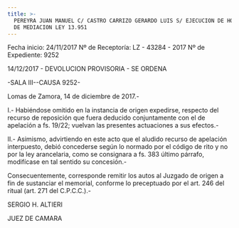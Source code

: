 ```yaml
---
title: >-
  PEREYRA JUAN MANUEL C/ CASTRO CARRIZO GERARDO LUIS S/ EJECUCION DE HONORARIOS
  DE MEDIACION LEY 13.951
---
```

Fecha inicio:  24/11/2017	Nº de Receptoría:  LZ - 43284 - 2017	Nº de Expediente:  9252

14/12/2017 - DEVOLUCION PROVISORIA - SE ORDENA

\-SALA III--CAUSA 9252-

Lomas de Zamora, 14 de diciembre de 2017.-

I.- Habiéndose omitido en la instancia de origen expedirse, respecto del recurso de reposición que fuera deducido conjuntamente con el de apelación a fs. 19/22; vuelvan las presentes actuaciones a sus efectos.-

II.- Asimismo, advirtiendo en este acto que el aludido recurso de apelación interpuesto, debió concederse según lo normado por el código de rito y no por la ley arancelaria, como se consignara a fs. 383 último párrafo, modifícase en tal sentido su concesión.-

Consecuentemente, corresponde remitir los autos al Juzgado de origen a fin de sustanciar el memorial, conforme lo preceptuado por el art. 246 del ritual (art. 271 del C.P.C.C.).-

SERGIO H. ALTIERI

JUEZ DE CAMARA
